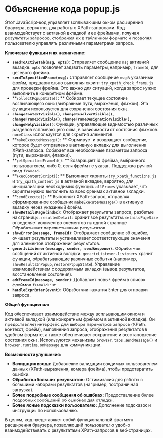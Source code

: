 # Объяснение кода popup.js

Этот JavaScript-код управляет всплывающим окном расширения браузера, вероятно, для работы с XPath-запросами.  Код взаимодействует с активной вкладкой и ее фреймами, получая результаты запросов, отображая их в табличном формате и позволяя пользователю управлять различными параметрами запроса.

**Ключевые функции и их назначение:**

* **`sendToActiveTab(msg, opts)`:** Отправляет сообщение `msg` активной вкладке.  `opts` позволяет задавать параметры, например, `frameId`, для целевого фрейма.
* **`sendToSpecifiedFrame(msg)`:** Отправляет сообщение `msg` в указанный фрейм, предварительно выполняя скрипт `try_xpath_check_frame.js` для проверки фрейма.  Это важно для ситуаций, когда запрос нужно выполнить в конкретном фрейме.
* **`collectPopupState()`: ** Собирает текущее состояние всплывающего окна (выбранные пути, выражения, флажки).  Эта функция используется для сохранения состояния окна.
* **`changeContextVisible()`, `changeResolverVisible()`, `changeFrameIdVisible()`, `changeFrameDesignationVisible()`, `changeHelpVisible()`:**  Функции, управляющие видимостью различных разделов всплывающего окна, в зависимости от состояния флажков.  `noneClass` используется для скрытия элементов.
* **`makeExecuteMessage()`: ** Формирует и возвращает сообщение, которое будет отправлено в активную вкладку для выполнения XPath-запроса. Собирает все необходимые параметры запроса (пути, выражения, флажки).
* **`getSpecifiedFrameId()`: ** Возвращает id фрейма, выбранного пользователем, либо 0, если фрейм не указан. Поддержка ручной ввод `frameId`.
* **`execContentScript()`: ** Выполняет скрипты `try_xpath_functions.js` и `try_xpath_content.js` в активной вкладке, вероятно, для инициализации необходимых функций. `allFrames` указывает, что скрипты нужно выполнить во всех фреймах активной вкладки.
* **`sendExecute()`: ** Выполняет XPath-запрос, отправляя сформированное сообщение `makeExecuteMessage()` в активную вкладку через указанный фрейм.
* **`showDetailsPage(index)`:**  Отображает результаты запроса, разбитые на страницы. `resultedDetails` хранит все результаты. `detailsPageSize` определяет количество элементов на одной странице. Обрабатывает перелистывание результатов.
* **`showError(message, frameId)`:**  Отображает сообщение об ошибке, очищает результаты и устанавливает соответствующие значения для элементов отображения результатов.
* **`genericListener(message, sender, sendResponse)`:**  Обработчик сообщений от активной вкладки.  `genericListener.listeners` хранит функции, обрабатывающие различные события (например, `showResultsInPopup`, `restorePopupState`).   Управление взаимодействием с содержимым вкладки (вывод результатов, восстановление состояния).
* **`addFrameId(message, sender)`:** Добавляет новый фрейм в список фреймов `frameIdList`.
* **`handleExprEnter(event)`:** Обработчик нажатия Enter для отправки запроса.


**Общий функционал:**

Код обеспечивает взаимодействие между всплывающим окном и активной вкладкой (или конкретным фреймом в активной вкладке). Он предоставляет интерфейс для выбора параметров запроса (XPath, контекст, фрейм), выполнения запроса, отображения результатов в удобном формате, а также обеспечивает сохранение и восстановление состояния окна.  Используются механизмы `browser.tabs.sendMessage()` и `browser.runtime.onMessage` для коммуникации.


**Возможности улучшения:**

* **Валидация ввода:** Добавление валидации вводимых пользователем данных (XPath-выражения, номера фрейма), чтобы предотвратить ошибки.
* **Обработка больших результатов:** Оптимизация для работы с большими наборами результатов (например, постраничная загрузка).
* **Более подробные сообщения об ошибках:** Предоставление более подробных сообщений об ошибках для отладки.
* **Более ясные подсказки пользователю:** Дополнение подсказок и инструкции по использованию.

В целом, код представляет собой функциональный фрагмент расширения браузера, позволяющий пользователю удобно взаимодействовать с результатами XPath-запросов в веб-страницах.